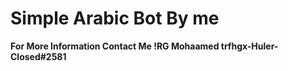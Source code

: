 # Simple Arabic Bot By me  



**For More Information Contact Me !RG Mohaamed trfhgx-Huler-Closed#2581**
 
